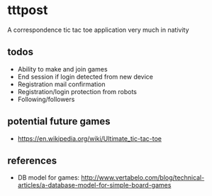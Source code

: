 # tttpost

A correspondence tic tac toe application very much in nativity

## todos
- Ability to make and join games
- End session if login detected from new device
- Registration mail confirmation
- Registration/login protection from robots
- Following/followers

## potential future games
- https://en.wikipedia.org/wiki/Ultimate_tic-tac-toe

## references
- DB model for games: http://www.vertabelo.com/blog/technical-articles/a-database-model-for-simple-board-games
